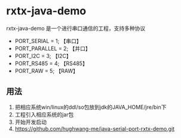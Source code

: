 # rxtx-java-demo
rxtx-java-demo 是一个进行串口通信的工程，支持多种协议
*  PORT_SERIAL = 1; 【串口】
*  PORT_PARALLEL = 2; 【并口】
*  PORT_I2C = 3; 【I2C】
*  PORT_RS485 = 4; 【RS485】
*  PORT_RAW = 5; 【RAW】

## 用法
1.  把相应系统win/linux的ddl/so包放到jdk的JAVA_HOME/jre/bin下
2.  工程引入相应系统的jar包
3.  开始开发启动
4.  https://github.com/hughwang-me/java-serial-port-rxtx-demo.git
